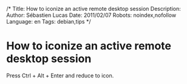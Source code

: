 /*
Title: How to iconize an active remote desktop session 
Description: 
Author: Sébastien Lucas
Date: 2011/02/07
Robots: noindex,nofollow
Language: en
Tags: debian,tips
*/
# How to iconize an active remote desktop session 

Press Ctrl + Alt + Enter and reduce to icon.






